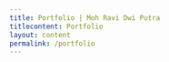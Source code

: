 ```yaml
---
title: Portfolio | Moh Ravi Dwi Putra
titlecontent: Portfolio
layout: content
permalink: /portfolio
---
```

